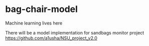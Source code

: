 # bag-chair-model

Machine learning lives here

There will be a model implementation for sandbags monitor project https://github.com/a1usha/NSU_project_v2.0